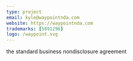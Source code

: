 ```yaml
---
type: project
email: kyle@waypointnda.com
website: https://waypointnda.com
trademarks: [5891296]
logo: /waypoint.svg
---
```


the standard business nondisclosure agreement
